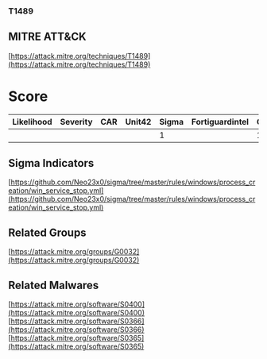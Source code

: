 
### T1489
## MITRE ATT&CK
[https://attack.mitre.org/techniques/T1489](https://attack.mitre.org/techniques/T1489)

# Score

| Likelihood | Severity | CAR | Unit42 | Sigma | Fortiguardintel | Groups | Malwares | Tools |
| ---------- | -------- | --- | ------ | ----- | --------------- | ---  | --- | --- |
 |   |   |   |   | 1 |   | 1 | 3 |   |



## Sigma Indicators

[https://github.com/Neo23x0/sigma/tree/master/rules/windows/process_creation/win_service_stop.yml](https://github.com/Neo23x0/sigma/tree/master/rules/windows/process_creation/win_service_stop.yml)
[]()


## Related Groups

[https://attack.mitre.org/groups/G0032](https://attack.mitre.org/groups/G0032)
[]()


## Related Malwares

[https://attack.mitre.org/software/S0400](https://attack.mitre.org/software/S0400)
[https://attack.mitre.org/software/S0366](https://attack.mitre.org/software/S0366)
[https://attack.mitre.org/software/S0365](https://attack.mitre.org/software/S0365)
[]()
